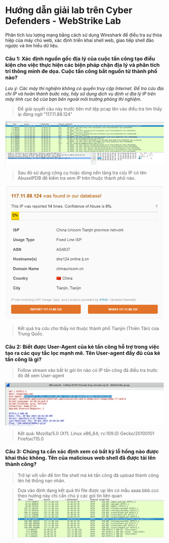 # Hướng dẫn giải lab trên Cyber Defenders - WebStrike Lab

Phân tích lưu lượng mạng bằng cách sử dụng Wireshark để điều tra sự thỏa hiệp của máy chủ web, xác định triển khai shell web, giao tiếp shell đảo ngược và tìm hiểu dữ liệu.

### Câu 1: Xác định nguồn gốc địa lý của cuộc tấn công tạo điều kiện cho việc thực hiện các biện pháp chặn địa lý và phân tích trí thông minh đe dọa. Cuộc tấn công bắt nguồn từ thành phố nào?

_Lưu ý: Các máy thí nghiệm không có quyền truy cập Internet. Để tra cứu địa chỉ IP và hoàn thành bước này, hãy sử dụng dịch vụ định vị địa lý IP trên máy tính cục bộ của bạn bên ngoài môi trường phòng thí nghiệm._

> Để giải quyết câu này trước tiên mở tệp pcap lên vào điều tra tìm thấy ip đáng ngờ "117.11.88.124"

![Ảnh phát hiện IP nghi ngờ](./images/1.1.png)

> Sau đó sử dụng công cụ hoặc dùng nền tảng tra cứu IP có tên AbuseIPDB để kiểm tra xem IP trên thuộc thành phố nào.

![Điều tra Ip](./images/1.2.png)

> Kết quả tra cứu cho thấy nó thuộc thành phố Tianjin (Thiên Tân) của Trung Quốc.

### Câu 2: Biết được User-Agent của kẻ tấn công hỗ trợ trong việc tạo ra các quy tắc lọc mạnh mẽ. Tên User-agent đầy đủ của kẻ tấn công là gì?
> Follow stream vào bất kì gói tin nào có IP tấn công đã điều tra trước đó để xem User-agent

![Follow stream gói tin](./images/2.1.png)

> Kết quả: Mozilla/5.0 (X11; Linux x86_64; rv:109.0) Gecko/20100101 Firefox/115.0

### Câu 3: Chúng ta cần xác định xem có bất kỳ lỗ hổng nào được khai thác không. Tên của malicious web shell đã được tải lên thành công?
> Trở lại với vấn đề tìm file shell mà kẻ tấn công đã upload thành công lên hệ thống nạn nhân.

> Dựa vào định dạng kết quả thì file được up lên có mẫu aaaa.bbb.ccc theo hướng này chỉ cần chú ý các gói tin liên quan
![Gói tin chứa webshell](./images/3.1.png)